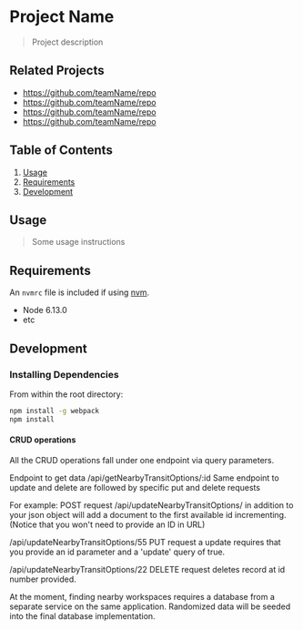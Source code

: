 # Project Name

> Project description

## Related Projects

  - https://github.com/teamName/repo
  - https://github.com/teamName/repo
  - https://github.com/teamName/repo
  - https://github.com/teamName/repo

## Table of Contents

1. [Usage](#Usage)
1. [Requirements](#requirements)
1. [Development](#development)

## Usage

> Some usage instructions

## Requirements

An `nvmrc` file is included if using [nvm](https://github.com/creationix/nvm).

- Node 6.13.0
- etc

## Development

### Installing Dependencies

From within the root directory:

```sh
npm install -g webpack
npm install
```
#### CRUD operations
All the CRUD operations fall under one endpoint via query parameters. 

Endpoint to get data /api/getNearbyTransitOptions/:id
Same endpoint to update and delete are followed by specific put and delete requests

For example:
POST request
/api/updateNearbyTransitOptions/
in addition to your json object will add a document to the first available id incrementing. (Notice that you won't need to provide an ID in URL)

/api/updateNearbyTransitOptions/55
PUT request
a update requires that you provide an id parameter and a 'update' query of true.

/api/updateNearbyTransitOptions/22
DELETE request
deletes record at id number provided.

At the moment, finding nearby workspaces requires a database from a separate service on the same application. Randomized data will be seeded into the final database implementation. 

